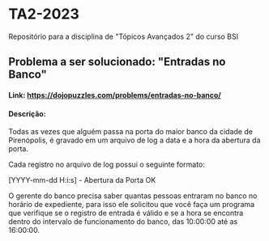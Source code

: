 # TA2-2023
Repositório para a disciplina de "Tópicos Avançados 2" do curso BSI

## Problema a ser solucionado: "Entradas no Banco"
#### Link: https://dojopuzzles.com/problems/entradas-no-banco/
#### Descrição:
Todas as vezes que alguém passa na porta do maior banco da cidade de Pirenópolis, é gravado em um arquivo de log a data e a hora da abertura da porta.

Cada registro no arquivo de log possui o seguinte formato:

[YYYY-mm-dd H:i:s] - Abertura da Porta OK

O gerente do banco precisa saber quantas pessoas entraram no banco no horário de expediente, para isso ele solicitou que você faça um programa que verifique se o registro de entrada é válido e se a hora se encontra dentro do intervalo de funcionamento do banco, das 10:00:00 até as 16:00:00.
